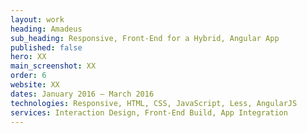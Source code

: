 ```yaml
---
layout: work
heading: Amadeus
sub_heading: Responsive, Front-End for a Hybrid, Angular App
published: false
hero: XX
main_screenshot: XX
order: 6
website: XX
dates: January 2016 – March 2016
technologies: Responsive, HTML, CSS, JavaScript, Less, AngularJS
services: Interaction Design, Front-End Build, App Integration
---
```

